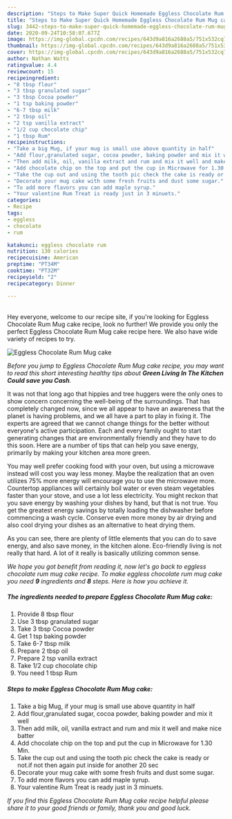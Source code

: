 ```yaml
---
description: "Steps to Make Super Quick Homemade Eggless Chocolate Rum Mug cake"
title: "Steps to Make Super Quick Homemade Eggless Chocolate Rum Mug cake"
slug: 3442-steps-to-make-super-quick-homemade-eggless-chocolate-rum-mug-cake
date: 2020-09-24T10:58:07.677Z
image: https://img-global.cpcdn.com/recipes/643d9a816a2688a5/751x532cq70/eggless-chocolate-rum-mug-cake-recipe-main-photo.jpg
thumbnail: https://img-global.cpcdn.com/recipes/643d9a816a2688a5/751x532cq70/eggless-chocolate-rum-mug-cake-recipe-main-photo.jpg
cover: https://img-global.cpcdn.com/recipes/643d9a816a2688a5/751x532cq70/eggless-chocolate-rum-mug-cake-recipe-main-photo.jpg
author: Nathan Watts
ratingvalue: 4.4
reviewcount: 15
recipeingredient:
- "8 tbsp flour"
- "3 tbsp granulated sugar"
- "3 tbsp Cocoa powder"
- "1 tsp baking powder"
- "6-7 tbsp milk"
- "2 tbsp oil"
- "2 tsp vanilla extract"
- "1/2 cup chocolate chip"
- "1 tbsp Rum"
recipeinstructions:
- "Take a big Mug, if your mug is small use above quantity in half"
- "Add flour,granulated sugar, cocoa powder, baking powder and mix it well"
- "Then add milk, oil, vanilla extract and rum and mix it well and make nice batter"
- "Add chocolate chip on the top and put the cup in Microwave for 1.30 Min."
- "Take the cup out and using the tooth pic check the cake is ready or not.if not then again put inside for another 20 sec"
- "Decorate your mug cake with some fresh fruits and dust some sugar."
- "To add more flavors you can add maple syrup."
- "Your valentine Rum Treat is ready just in 3 minuets."
categories:
- Recipe
tags:
- eggless
- chocolate
- rum

katakunci: eggless chocolate rum 
nutrition: 130 calories
recipecuisine: American
preptime: "PT34M"
cooktime: "PT32M"
recipeyield: "2"
recipecategory: Dinner

---
```

<br>
Hey everyone, welcome to our recipe site, if you're looking for Eggless Chocolate Rum Mug cake recipe, look no further! We provide you only the perfect Eggless Chocolate Rum Mug cake recipe here. We also have wide variety of recipes to try.
<br>


![Eggless Chocolate Rum Mug cake](https://img-global.cpcdn.com/recipes/643d9a816a2688a5/751x532cq70/eggless-chocolate-rum-mug-cake-recipe-main-photo.jpg)

<i>Before you jump to Eggless Chocolate Rum Mug cake recipe, you may want to read this short interesting healthy tips about 
<strong>Green Living In The Kitchen Could save you Cash</strong>.</i>
</br>

It was not that long ago that hippies and tree huggers were the only ones to show concern concerning the well-being of the surroundings. That has completely changed now, since we all appear to have an awareness that the planet is having problems, and we all have a part to play in fixing it. The experts are agreed that we cannot change things for the better without everyone's active participation. Each and every family ought to start generating changes that are environmentally friendly and they have to do this soon. Here are a number of tips that can help you save energy, primarily by making your kitchen area more green.

You may well prefer cooking food with your oven, but using a microwave instead will cost you way less money. Maybe the realization that an oven utilizes 75% more energy will encourage you to use the microwave more. Countertop appliances will certainly boil water or even steam vegetables faster than your stove, and use a lot less electricity. You might reckon that you save energy by washing your dishes by hand, but that is not true. You get the greatest energy savings by totally loading the dishwasher before commencing a wash cycle. Conserve even more money by air drying and also cool drying your dishes as an alternative to heat drying them.

As you can see, there are plenty of little elements that you can do to save energy, and also save money, in the kitchen alone. Eco-friendly living is not really that hard. A lot of it really is basically utilizing common sense.


<i>We hope you got benefit from reading it, now let's go back to eggless chocolate rum mug cake recipe. To make eggless chocolate rum mug cake you need <strong>9</strong> ingredients and <strong>8</strong> steps. Here is how you achieve it.
</i>

##### The ingredients needed to prepare Eggless Chocolate Rum Mug cake:

1. Provide 8 tbsp flour
1. Use 3 tbsp granulated sugar
1. Take 3 tbsp Cocoa powder
1. Get 1 tsp baking powder
1. Take 6-7 tbsp milk
1. Prepare 2 tbsp oil
1. Prepare 2 tsp vanilla extract
1. Take 1/2 cup chocolate chip
1. You need 1 tbsp Rum


##### Steps to make Eggless Chocolate Rum Mug cake:

1. Take a big Mug, if your mug is small use above quantity in half
1. Add flour,granulated sugar, cocoa powder, baking powder and mix it well
1. Then add milk, oil, vanilla extract and rum and mix it well and make nice batter
1. Add chocolate chip on the top and put the cup in Microwave for 1.30 Min.
1. Take the cup out and using the tooth pic check the cake is ready or not.if not then again put inside for another 20 sec
1. Decorate your mug cake with some fresh fruits and dust some sugar.
1. To add more flavors you can add maple syrup.
1. Your valentine Rum Treat is ready just in 3 minuets.


<i>If you find this Eggless Chocolate Rum Mug cake recipe helpful please share it to your good friends or family, thank you and good luck.</i>
